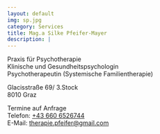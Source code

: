 ```yaml
---
layout: default
img: sp.jpg
category: Services
title: Mag.a Silke Pfeifer-Mayer
description: |
---
```

Praxis für Psychotherapie  
Klinische und Gesundheitspsychologin  
Psychotherapeutin (Systemische Familientherapie)  

Glacisstraße 69/ 3.Stock  
8010 Graz

Termine auf Anfrage  
Telefon: <a href="tel: +436606526744">+43 660 6526744</a>  
E-Mail: <a href="mailto: therapie.pfeifer@gmail.com">therapie.pfeifer@gmail.com</a>